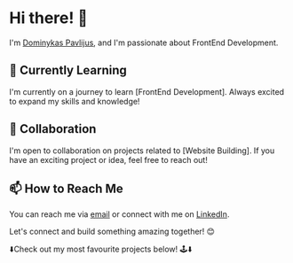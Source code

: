 # Hi there! 👋

I'm [Dominykas Pavlijus](https://github.com/B0K1NG), and I'm passionate about FrontEnd Development.

## 🌱 Currently Learning

I'm currently on a journey to learn [FrontEnd Development]. Always excited to expand my skills and knowledge!

## 💞️ Collaboration

I'm open to collaboration on projects related to [Website Building]. If you have an exciting project or idea, feel free to reach out!

## 📫 How to Reach Me

You can reach me via [email](https://mail.google.com/mail/?view=cm&source=mailto&to=dominykaspavlijus@gmail.com) or connect with me on [LinkedIn](https://www.linkedin.com/in/dominykas-pavlijus-138b41270/).

Let's connect and build something amazing together! 😊

⬇️Check out my most favourite projects below! 🕹️⬇️
